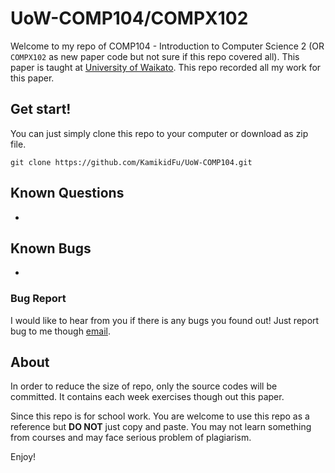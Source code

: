 # UoW-COMP104/COMPX102

Welcome to my repo of COMP104 - Introduction to Computer Science 2 (OR `COMPX102` as new paper code but not sure if this repo covered all). This paper is taught at [University of Waikato](https://www.waikato.ac.nz/). This repo recorded all my work for this paper.



## Get start!

You can just simply clone this repo to your computer or download as zip file.

```shell
git clone https://github.com/KamikidFu/UoW-COMP104.git
```



## Known Questions

-



## Known Bugs

-

### Bug Report

I would like to hear from you if there is any bugs you found out! Just report bug to me though [email](mailto:kidfu@live.com).



## About

In order to reduce the size of repo, only the source codes will be committed. It contains each week exercises though out this paper.

Since this repo is for school work. You are welcome to use this repo as a reference but **DO NOT** just copy and paste. You may not learn something from courses and may face serious problem of plagiarism.

Enjoy!
